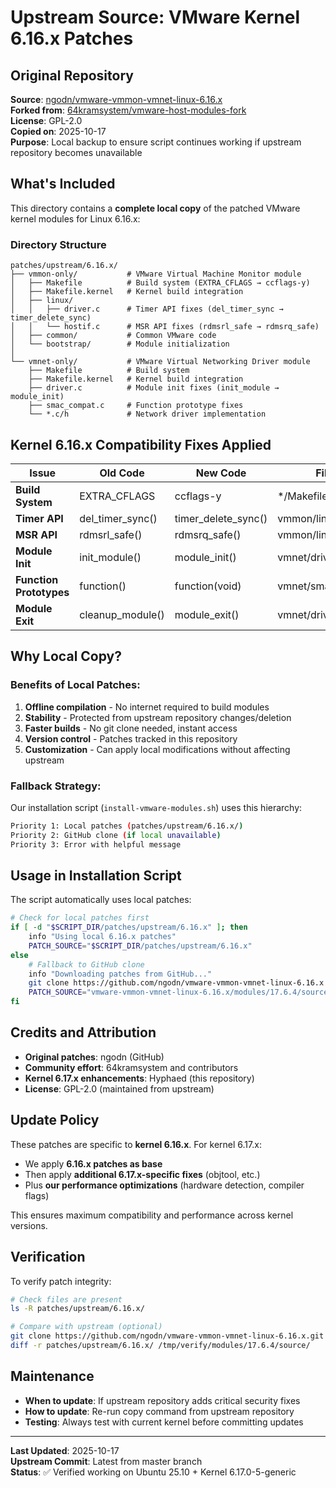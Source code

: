 # Upstream Source: VMware Kernel 6.16.x Patches

## Original Repository

**Source**: [ngodn/vmware-vmmon-vmnet-linux-6.16.x](https://github.com/ngodn/vmware-vmmon-vmnet-linux-6.16.x)  
**Forked from**: [64kramsystem/vmware-host-modules-fork](https://github.com/64kramsystem/vmware-host-modules-fork)  
**License**: GPL-2.0  
**Copied on**: 2025-10-17  
**Purpose**: Local backup to ensure script continues working if upstream repository becomes unavailable

## What's Included

This directory contains a **complete local copy** of the patched VMware kernel modules for Linux 6.16.x:

### Directory Structure
```
patches/upstream/6.16.x/
├── vmmon-only/           # VMware Virtual Machine Monitor module
│   ├── Makefile          # Build system (EXTRA_CFLAGS → ccflags-y)
│   ├── Makefile.kernel   # Kernel build integration
│   ├── linux/
│   │   ├── driver.c      # Timer API fixes (del_timer_sync → timer_delete_sync)
│   │   └── hostif.c      # MSR API fixes (rdmsrl_safe → rdmsrq_safe)
│   ├── common/           # Common VMware code
│   └── bootstrap/        # Module initialization
│
└── vmnet-only/           # VMware Virtual Networking Driver module
    ├── Makefile          # Build system
    ├── Makefile.kernel   # Kernel build integration
    ├── driver.c          # Module init fixes (init_module → module_init)
    ├── smac_compat.c     # Function prototype fixes
    └── *.c/h             # Network driver implementation
```

## Kernel 6.16.x Compatibility Fixes Applied

| Issue                   | Old Code                  | New Code              | File(s)                    |
| ----------------------- | ------------------------- | --------------------- | -------------------------- |
| **Build System**        | EXTRA_CFLAGS              | ccflags-y             | */Makefile.kernel          |
| **Timer API**           | del_timer_sync()          | timer_delete_sync()   | vmmon/linux/driver.c       |
| **MSR API**             | rdmsrl_safe()             | rdmsrq_safe()         | vmmon/linux/hostif.c       |
| **Module Init**         | init_module()             | module_init()         | vmnet/driver.c             |
| **Function Prototypes** | function()                | function(void)        | vmnet/smac_compat.c        |
| **Module Exit**         | cleanup_module()          | module_exit()         | vmnet/driver.c             |

## Why Local Copy?

### Benefits of Local Patches:
1. **Offline compilation** - No internet required to build modules
2. **Stability** - Protected from upstream repository changes/deletion
3. **Faster builds** - No git clone needed, instant access
4. **Version control** - Patches tracked in this repository
5. **Customization** - Can apply local modifications without affecting upstream

### Fallback Strategy:
Our installation script (`install-vmware-modules.sh`) uses this hierarchy:

```bash
Priority 1: Local patches (patches/upstream/6.16.x/)
Priority 2: GitHub clone (if local unavailable)
Priority 3: Error with helpful message
```

## Usage in Installation Script

The script automatically uses local patches:

```bash
# Check for local patches first
if [ -d "$SCRIPT_DIR/patches/upstream/6.16.x" ]; then
    info "Using local 6.16.x patches"
    PATCH_SOURCE="$SCRIPT_DIR/patches/upstream/6.16.x"
else
    # Fallback to GitHub clone
    info "Downloading patches from GitHub..."
    git clone https://github.com/ngodn/vmware-vmmon-vmnet-linux-6.16.x.git
    PATCH_SOURCE="vmware-vmmon-vmnet-linux-6.16.x/modules/17.6.4/source"
fi
```

## Credits and Attribution

- **Original patches**: ngodn (GitHub)
- **Community effort**: 64kramsystem and contributors
- **Kernel 6.17.x enhancements**: Hyphaed (this repository)
- **License**: GPL-2.0 (maintained from upstream)

## Update Policy

These patches are specific to **kernel 6.16.x**. For kernel 6.17.x:
- We apply **6.16.x patches as base**
- Then apply **additional 6.17.x-specific fixes** (objtool, etc.)
- Plus **our performance optimizations** (hardware detection, compiler flags)

This ensures maximum compatibility and performance across kernel versions.

## Verification

To verify patch integrity:

```bash
# Check files are present
ls -R patches/upstream/6.16.x/

# Compare with upstream (optional)
git clone https://github.com/ngodn/vmware-vmmon-vmnet-linux-6.16.x.git /tmp/verify
diff -r patches/upstream/6.16.x/ /tmp/verify/modules/17.6.4/source/
```

## Maintenance

- **When to update**: If upstream repository adds critical security fixes
- **How to update**: Re-run copy command from upstream repository
- **Testing**: Always test with current kernel before committing updates

---

**Last Updated**: 2025-10-17  
**Upstream Commit**: Latest from master branch  
**Status**: ✅ Verified working on Ubuntu 25.10 + Kernel 6.17.0-5-generic

